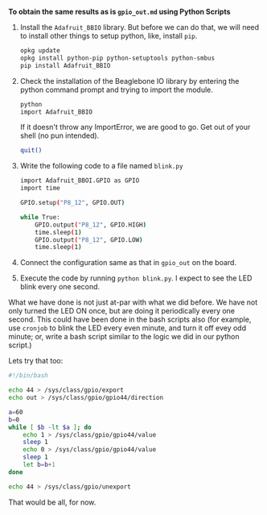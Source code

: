 **To obtain the same results as is `gpio_out.md` using Python Scripts**

1. Install the `Adafruit_BBIO` library. But before we can do that, we will need to install other things to setup python, like, install `pip`.
    ```bash
    opkg update
    opkg install python-pip python-setuptools python-smbus
    pip install Adafruit_BBIO
    ```

2. Check the installation of the Beaglebone IO library by entering the python command prompt and trying to import the module.
    ```bash
    python
    import Adafruit_BBIO
    ```  
    If it doesn't throw any ImportError, we are good to go. Get out of your shell (no pun intended).
    ```bash
    quit()
    ```

3. Write the following code to a file named `blink.py`
    ```bash
    import Adafruit_BBOI.GPIO as GPIO
    import time

    GPIO.setup("P8_12", GPIO.OUT)

    while True:
        GPIO.output("P8_12", GPIO.HIGH)
        time.sleep(1)
        GPIO.output("P8_12", GPIO.LOW)
        time.sleep(1)
    ```
4. Connect the configuration same as that in `gpio_out` on the board.
5. Execute the code by running `python blink.py`. I expect to see the LED blink every one second.

What we have done is not just at-par with what we did before. We have not only turned the LED ON once, but are doing it periodically every one second. This could have been done in the bash scripts also (for example, use `cronjob` to blink the LED every even minute, and turn it off evey odd minute; or, write a bash script similar to the logic we did in our python script.)

Lets try that too:

```bash
#!/bin/bash

echo 44 > /sys/class/gpio/export
echo out > /sys/class/gpio/gpio44/direction

a=60
b=0
while [ $b -lt $a ]; do
    echo 1 > /sys/class/gpio/gpio44/value
    sleep 1
    echo 0 > /sys/class/gpio/gpio44/value
    sleep 1
    let b=b+1
done

echo 44 > /sys/class/gpio/unexport
```

That would be all, for now.

